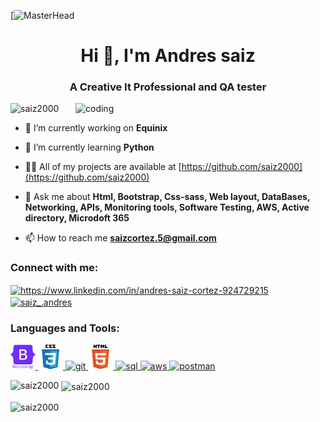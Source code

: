 [![MasterHead](https://user-images.githubusercontent.com/95478989/198955082-6e78ebb5-e1e4-49f9-8d32-6e5af3984dcd.gif)
<h1 align="center">Hi 👋, I'm Andres saiz</h1>
<h3 align="center">A Creative It Professional and QA tester</h3>
<img align="right" alt="coding" width="400" src="https://i0.wp.com/www.fegno.com/wp-content/uploads/2022/03/web-development-company-in-kochi.gif?fit=800%2C474&ssl=1">


<p align="left"> <img src="https://komarev.com/ghpvc/?username=saiz2000&label=Profile%20views&color=0e75b6&style=flat" alt="saiz2000" /> </p>

- 🔭 I’m currently working on **Equinix**

- 🌱 I’m currently learning **Python**

- 👨‍💻 All of my projects are available at [https://github.com/saiz2000](https://github.com/saiz2000)

- 💬 Ask me about **Html, Bootstrap, Css-sass, Web layout, DataBases, Networking, APIs, Monitoring tools, Software Testing, AWS, Active directory, Microdoft 365**

- 📫 How to reach me **saizcortez.5@gmail.com**

<h3 align="left">Connect with me:</h3>
<p align="left">
<a href="https://www.linkedin.com/in/andres-saiz-cortez-924729215" target="blank"><img align="center" src="https://raw.githubusercontent.com/rahuldkjain/github-profile-readme-generator/master/src/images/icons/Social/linked-in-alt.svg" alt="https://www.linkedin.com/in/andres-saiz-cortez-924729215" height="30" width="40" /></a>
<a href="https://instagram.com/saiz_.andres" target="blank"><img align="center" src="https://raw.githubusercontent.com/rahuldkjain/github-profile-readme-generator/master/src/images/icons/Social/instagram.svg" alt="saiz_.andres" height="30" width="40" /></a>
</p>

<h3 align="left">Languages and Tools:</h3>
<p align="left">
  <a href="https://getbootstrap.com" target="_blank" rel="noreferrer">
    <img src="https://raw.githubusercontent.com/devicons/devicon/master/icons/bootstrap/bootstrap-plain-wordmark.svg" alt="bootstrap" width="40" height="40"/>
  </a>
  <a href="https://www.w3schools.com/css/" target="_blank" rel="noreferrer">
    <img src="https://raw.githubusercontent.com/devicons/devicon/master/icons/css3/css3-original-wordmark.svg" alt="css3" width="40" height="40"/>
  </a>
  <a href="https://git-scm.com/" target="_blank" rel="noreferrer">
    <img src="https://www.vectorlogo.zone/logos/git-scm/git-scm-icon.svg" alt="git" width="40" height="40"/>
  </a>
  <a href="https://www.w3.org/html/" target="_blank" rel="noreferrer">
    <img src="https://raw.githubusercontent.com/devicons/devicon/master/icons/html5/html5-original-wordmark.svg" alt="html5" width="40" height="40"/>
  </a>
  <!-- Add icons for SQL, AWS, and Postman -->
  <a href="https://www.sql.com/" target="_blank" rel="noreferrer">
    <img src="https://www.flaticon.com/free-icon/sql-server_5815809)" alt="sql" width="40" height="40"/>
  </a>
  <a href="https://aws.amazon.com/" target="_blank" rel="noreferrer">
    <img src="AWS_ICON_URL_HERE" alt="aws" width="40" height="40"/>
  </a>
  <a href="https://www.postman.com/" target="_blank" rel="noreferrer">
    <img src="POSTMAN_ICON_URL_HERE" alt="postman" width="40" height="40"/>
  </a>
</p>


<p><img align="left" src="https://github-readme-stats.vercel.app/api/top-langs?username=saiz2000&show_icons=true&locale=en&layout=compact" alt="saiz2000" /></p>

<p>&nbsp;<img align="center" src="https://github-readme-stats.vercel.app/api?username=saiz2000&show_icons=true&locale=en" alt="saiz2000" /></p>

<p><img align="center" src="https://github-readme-streak-stats.herokuapp.com/?user=saiz2000&" alt="saiz2000" /></p>
